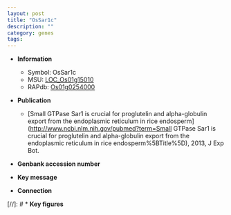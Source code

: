```yaml
---
layout: post
title: "OsSar1c"
description: ""
category: genes
tags: 
---
```


* **Information**  
    + Symbol: OsSar1c  
    + MSU: [LOC_Os01g15010](http://rice.uga.edu/cgi-bin/ORF_infopage.cgi?orf=LOC_Os01g15010)  
    + RAPdb: [Os01g0254000](http://rapdb.dna.affrc.go.jp/viewer/gbrowse_details/irgsp1?name=Os01g0254000)  

* **Publication**  
    + [Small GTPase Sar1 is crucial for proglutelin and alpha-globulin export from the endoplasmic reticulum in rice endosperm](http://www.ncbi.nlm.nih.gov/pubmed?term=Small GTPase Sar1 is crucial for proglutelin and alpha-globulin export from the endoplasmic reticulum in rice endosperm%5BTitle%5D), 2013, J Exp Bot.

* **Genbank accession number**  

* **Key message**  

* **Connection**  

[//]: # * **Key figures**  


